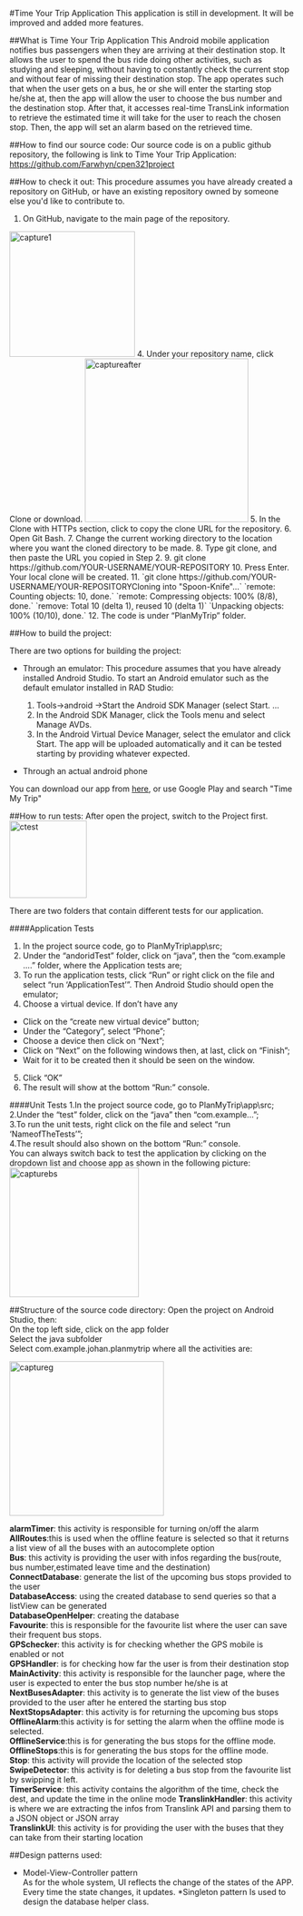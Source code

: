 #Time Your Trip Application
This application is still in development. It will be improved and added more features.


##What is Time Your Trip Application
This Android mobile application notifies bus passengers when they are arriving at their destination stop. It allows the user to spend the bus ride doing other activities, such as studying and sleeping, without having to constantly check the current stop and without fear of missing their destination stop. 
The app operates such that when the user gets on a bus, he or she will enter the starting stop he/she at, then the app will allow the user to choose the bus number and the destination stop. After that, it accesses real-time TransLink information to retrieve the estimated time it will take for the user to reach the chosen stop. Then, the app will set an alarm based on the retrieved time. 


##How to find our source code:
Our source code is on a  public github repository, the following is link to Time Your Trip Application:
https://github.com/Farwhyn/cpen321project 


##How to check it out:
This procedure assumes you have already created a repository on GitHub, or have an existing repository owned by someone else you'd like to contribute to.

1. On GitHub, navigate to the main page of the repository.  
<img width="221" alt="capture1" src="https://cloud.githubusercontent.com/assets/14351017/20193981/55658162-a745-11e6-8a77-985bfa181e80.PNG">
4. Under your repository name, click Clone or download.  
<img width="288" alt="captureafter" src="https://cloud.githubusercontent.com/assets/14351017/20193903/f07e48f6-a744-11e6-8cb4-513606f855a0.PNG">
5. In the Clone with HTTPs section, click to copy the clone URL for the repository.
6. Open Git Bash.
7. Change the current working directory to the location where you want the cloned directory to be made.
8. Type git clone, and then paste the URL you copied in Step 2.
9. git clone https://github.com/YOUR-USERNAME/YOUR-REPOSITORY
10. Press Enter. Your local clone will be created.
11. `git clone https://github.com/YOUR-USERNAME/YOUR-REPOSITORYCloning into "Spoon-Knife"...`  
`remote: Counting objects: 10, done.`  
`remote: Compressing objects: 100% (8/8), done.`  
`remove: Total 10 (delta 1), reused 10 (delta 1)`  
`Unpacking objects: 100% (10/10), done.`  
12. The code is under “PlanMyTrip” folder.

##How to build the project:

There are two options for building the project:

* Through an emulator:
This procedure assumes that you have already installed Android Studio.
To start an Android emulator such as the default emulator installed in RAD Studio:
   1. Tools->android ->Start the Android SDK Manager (select Start. ...
   2. In the Android SDK Manager, click the Tools menu and select Manage AVDs.
   3. In the Android Virtual Device Manager, select the emulator and click Start.
The app will be uploaded automatically and it can be tested starting by providing whatever expected.


* Through an actual android phone

You can download our app from [here](https://play.google.com/apps/testing/com.planmytrip.johan.planmytrip), or use Google Play and search "Time My Trip"

##How to run tests:
After open the project, switch to the Project first.  
<img width="136" alt="ctest" src="https://cloud.githubusercontent.com/assets/14351017/20193584/7bd44696-a743-11e6-9e4b-7abfa46acb5f.PNG">  

There are two folders that contain different tests for our application.

####Application Tests
1. In the project source code, go to PlanMyTrip\app\src;
2. Under the “andoridTest” folder, click on “java”, then the “com.example ….” folder, where the Application tests are;
3. To run the application tests, click “Run” or right click on the file and select “run ‘ApplicationTest’”. Then Android Studio should open the emulator;
4. Choose a virtual device. If don’t have any 
*  Click on the “create new virtual device” button;
*  Under the “Category”, select “Phone”; 
*  Choose a device then click on “Next”;
*  Click on “Next” on the following windows then, at last, click on “Finish”;
*  Wait for it to be created then it should be seen on the window.
5. Click “OK”
6. The result will show at the bottom “Run:” console.


####Unit Tests
1.In the project source code, go to PlanMyTrip\app\src;  
2.Under the “test” folder, click on the “java” then “com.example...”;  
3.To run the unit tests, right click on the file and select “run ‘NameofTheTests’”;  
4.The result should also shown on the bottom “Run:” console.  
You can always switch back to test the application by clicking on the dropdown list and choose app as shown in the following picture:  
<img width="228" alt="capturebs" src="https://cloud.githubusercontent.com/assets/14351017/20193743/43ebab7e-a744-11e6-9eda-f73a2843e996.PNG">

##Structure of the source code directory:
Open the project on Android Studio, then:  
On the top left side, click on the app folder  
Select the java subfolder  
Select com.example.johan.planmytrip where all the activities are:  

<img width="272" alt="captureg" src="https://cloud.githubusercontent.com/assets/14351017/20193841/aafd9692-a744-11e6-99b9-a6addbb9f61a.PNG">

**alarmTimer**: this activity is responsible for turning on/off the alarm  
**AllRoutes**:this is used when the offline feature is selected so that it returns a list view of all the buses with an autocomplete option   
**Bus**: this activity is providing the user with infos regarding the bus(route, bus number,estimated leave time and the destination)  
**ConnectDatabase**: generate the list of the upcoming bus stops provided to the user  
**DatabaseAccess**: using the created database to send queries so that a listView can be generated  
**DatabaseOpenHelper**: creating the database  
**Favourite**: this is responsible for the favourite list where the user can save their frequent bus stops.  
**GPSchecker**: this activity is for checking whether the GPS mobile is enabled or not     
**GPSHandler**: is for checking how far the user is from their destination stop     
**MainActivity**: this activity is responsible for the launcher page, where the user is expected to enter the bus stop number he/she is at  
**NextBusesAdapter**: this activity is to generate the list view of the buses provided to the user after he entered the starting bus stop  
**NextStopsAdapter**: this activity is for returning the upcoming bus stops  
**OfflineAlarm**:this activity is for setting the alarm when the offline mode is selected.  
**OfflineService**:this is for generating the bus stops for the offline mode.   
**OfflineStops**:this is for generating the bus stops for the offline mode.  
**Stop**: this activity will provide the location of the selected stop  
**SwipeDetector**: this activity is for deleting a bus stop from the favourite list by swipping it left.  
**TimerService**: this activity contains the algorithm of the time, check the dest, and update the time in the online mode
**TranslinkHandler**: this activity is where we are extracting the infos from Translink API and parsing them to a JSON object or JSON array  
**TranslinkUI**: this activity is for providing the user with the buses that they can take from their starting location


##Design patterns used: 
* Model-View-Controller pattern   
As for the whole system, UI reflects the change of the states of the APP. Every time the state changes, it updates.
*Singleton pattern 
Is used to design the database helper class.
